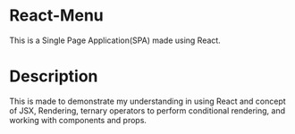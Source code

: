 # React-Menu
This is a Single Page Application(SPA) made using React.
# Description
This is made to demonstrate my understanding in using React and concept of JSX, Rendering, ternary operators to perform conditional rendering, and working with components and props.

